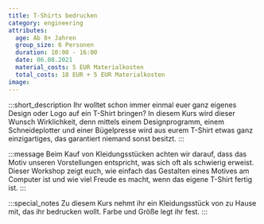 ```yaml
---
title: T-Shirts bedrucken
category: engineering
attributes:
  age: Ab 8+ Jahren
  group_size: 6 Personen
  duration: 10:00 - 16:00
  date: 06.08.2021
  material_costs: 5 EUR Materialkosten
  total_costs: 18 EUR + 5 EUR Materialkosten
image:
---
```

:::short_description
Ihr wolltet schon immer einmal euer ganz eigenes Design oder Logo auf ein T-Shirt bringen? In diesem Kurs wird dieser Wunsch Wirklichkeit, denn mittels einem Designprogramm, einem Schneideplotter und einer Bügelpresse wird aus eurem T-Shirt etwas ganz einzigartiges, das garantiert niemand sonst besitzt.
:::

:::message
Beim Kauf von Kleidungsstücken achten wir darauf, dass das Motiv unseren Vorstellungen entspricht, was sich oft als schwierig erweist. Dieser Workshop zeigt euch, wie einfach das Gestalten eines Motives am Computer ist und wie viel Freude es macht, wenn das eigene T-Shirt fertig ist.
:::

:::special_notes
Zu diesem Kurs nehmt ihr ein Kleidungsstück von zu Hause mit, das ihr bedrucken wollt. Farbe und Größe legt ihr fest.
:::
